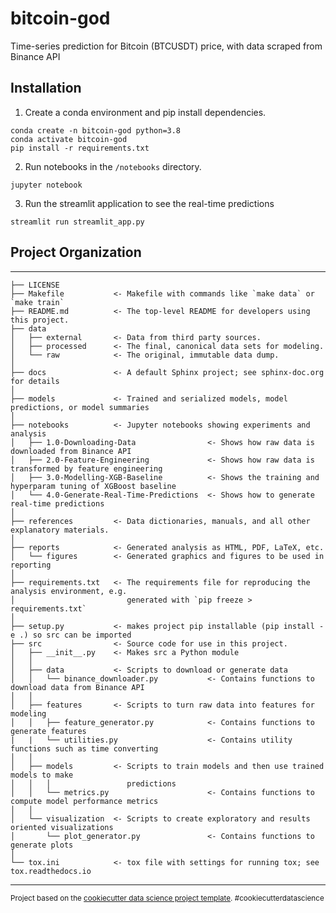 bitcoin-god
==============================

Time-series prediction for Bitcoin (BTCUSDT) price, with data scraped from Binance API

## Installation

1. Create a conda environment and pip install dependencies.
```
conda create -n bitcoin-god python=3.8
conda activate bitcoin-god
pip install -r requirements.txt
```

2. Run notebooks in the `/notebooks` directory.
```
jupyter notebook
```

3. Run the streamlit application to see the real-time predictions
```
streamlit run streamlit_app.py
```


## Project Organization
------------

    ├── LICENSE
    ├── Makefile           <- Makefile with commands like `make data` or `make train`
    ├── README.md          <- The top-level README for developers using this project.
    ├── data
    │   ├── external       <- Data from third party sources.
    │   ├── processed      <- The final, canonical data sets for modeling.
    │   └── raw            <- The original, immutable data dump.
    │
    ├── docs               <- A default Sphinx project; see sphinx-doc.org for details
    │
    ├── models             <- Trained and serialized models, model predictions, or model summaries
    │
    ├── notebooks          <- Jupyter notebooks showing experiments and analysis
    │   ├── 1.0-Downloading-Data                <- Shows how raw data is downloaded from Binance API
    │   ├── 2.0-Feature-Engineering             <- Shows how raw data is transformed by feature engineering
    │   ├── 3.0-Modelling-XGB-Baseline          <- Shows the training and hyperparam tuning of XGBoost baseline
    │   └── 4.0-Generate-Real-Time-Predictions  <- Shows how to generate real-time predictions
    │
    ├── references         <- Data dictionaries, manuals, and all other explanatory materials.
    │
    ├── reports            <- Generated analysis as HTML, PDF, LaTeX, etc.
    │   └── figures        <- Generated graphics and figures to be used in reporting
    │
    ├── requirements.txt   <- The requirements file for reproducing the analysis environment, e.g.
    │                         generated with `pip freeze > requirements.txt`
    │
    ├── setup.py           <- makes project pip installable (pip install -e .) so src can be imported
    ├── src                <- Source code for use in this project.
    │   ├── __init__.py    <- Makes src a Python module
    │   │
    │   ├── data           <- Scripts to download or generate data
    │   │   └── binance_downloader.py           <- Contains functions to download data from Binance API
    │   │
    │   ├── features       <- Scripts to turn raw data into features for modeling
    │   │   ├── feature_generator.py            <- Contains functions to generate features
    |   |   └── utilities.py                    <- Contains utility functions such as time converting
    │   │
    │   ├── models         <- Scripts to train models and then use trained models to make
    │   │   │                 predictions
    │   │   └── metrics.py                      <- Contains functions to compute model performance metrics 
    │   │
    │   └── visualization  <- Scripts to create exploratory and results oriented visualizations
    │       └── plot_generator.py               <- Contains functions to generate plots
    │
    └── tox.ini            <- tox file with settings for running tox; see tox.readthedocs.io


--------

<p><small>Project based on the <a target="_blank" href="https://drivendata.github.io/cookiecutter-data-science/">cookiecutter data science project template</a>. #cookiecutterdatascience</small></p>
